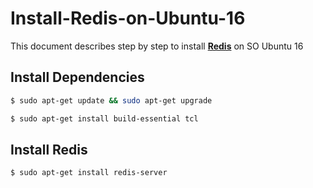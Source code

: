# Install-Redis-on-Ubuntu-16
This document describes step by step to install [**Redis**](https://redis.io/) on SO Ubuntu 16

## Install Dependencies ##
```sh
$ sudo apt-get update && sudo apt-get upgrade
```
```sh
$ sudo apt-get install build-essential tcl
```

## Install Redis ##
```sh
$ sudo apt-get install redis-server
```
